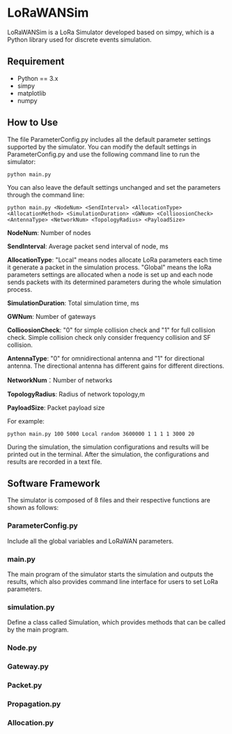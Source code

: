 # LoRaWANSim
LoRaWANSim is a LoRa Simulator developed based on simpy, which is a Python library used for discrete events simulation. 

## Requirement
* Python == 3.x
* simpy
* matplotlib
* numpy
  
## How to Use
The file ParameterConfig.py includes all the default parameter settings supported by the simulator. You can modify the default settings in ParameterConfig.py and use the following command line to run the simulator:

```
python main.py
```
You can also leave the default settings unchanged and set the parameters through the command line:

```
python main.py <NodeNum> <SendInterval> <AllocationType> <AllocationMethod> <SimulationDuration> <GWNum> <CollioosionCheck> <AntennaType> <NetworkNum> <TopologyRadius> <PayloadSize>
```

**NodeNum**: Number of nodes

**SendInterval**: Average packet send interval of node, ms

**AllocationType**: "Local" means nodes allocate LoRa parameters each time it generate a packet in the simulation process. "Global" means the loRa parameters settings are allocated when a node is set up and each node sends packets with its determined parameters during the whole simulation process.

**SimulationDuration**: Total simulation time, ms

**GWNum**: Number of gateways

**CollioosionCheck**: "0" for simple collision check and "1" for full collision check. Simple collision check only consider frequency collision and SF collision.

**AntennaType**: "0" for omnidirectional antenna and "1" for directional antenna. The directional antenna has different gains for different directions.

**NetworkNum**：Number of networks

**TopologyRadius**: Radius of network topology,m

**PayloadSize**: Packet payload size

For example:

```
python main.py 100 5000 Local random 3600000 1 1 1 1 3000 20
```

During the simulation, the simulation configurations and results will be printed out in the terminal. After the simulation, the configurations and results are recorded in a text file.

## Software Framework
The simulator is composed of 8 files and their respective functions are shown as follows:

### ParameterConfig.py
Include all the global variables and LoRaWAN parameters. 

### main.py
The main program of the simulator starts the simulation and outputs the results, which also provides command line interface for users to set LoRa parameters. 

### simulation.py
Define a class called Simulation, which provides methods that can be called by the main program. 



### Node.py

### Gateway.py

### Packet.py

### Propagation.py

### Allocation.py




